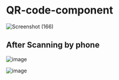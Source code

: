 # QR-code-component
![Screenshot (166)](https://github.com/hemantgarg1452/QR-code-component/assets/108003083/b32f3034-5aa6-4f65-a4a0-08a5c1170eee)
## After Scanning by phone
![image](https://github.com/hemantgarg1452/QR-code-component/assets/108003083/193bd981-7816-48bb-a042-e96defba8cbe)

![image](https://github.com/hemantgarg1452/QR-code-component/assets/108003083/6bbd792e-e2ed-43b1-8d00-08a58fdd3ab9)

